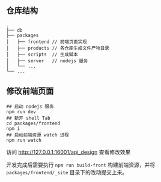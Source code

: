 ## 仓库结构

``` Shell
.
├── db
├── packages
│   ├── frontend // 前端页面实现
│   ├── products // 各仓库生成文件产物目录
│   ├── scripts  // 生成脚本
│   ├── server   // nodejs 服务
│   └── ...
└── ...
```

## 修改前端页面

 ``` Shell
 ## 启动 nodejs 服务
 npm run dev
 ## 新开 shell Tab
 cd packages/frontend
 npm i
 ## 启动前端资源 watch 进程
 npm run watch
 ```

 访问 http://127.0.0.1:16001/api_design 查看修改效果

 开发完成后需要执行 `npm run build-front` 构建前端资源，并将 `packages/frontend/_site` 目录下的改动提交上来。